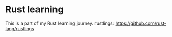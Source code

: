 # Rust learning
This is a part of my Rust learning journey.
rustlings: https://github.com/rust-lang/rustlings
